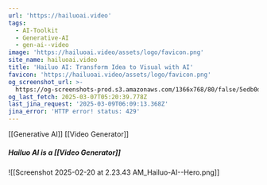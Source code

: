 ```yaml
---
url: 'https://hailuoai.video'
tags:
  - AI-Toolkit
  - Generative-AI
  - gen-ai--video
image: 'https://hailuoai.video/assets/logo/favicon.png'
site_name: hailuoai.video
title: 'Hailuo AI: Transform Idea to Visual with AI'
favicon: 'https://hailuoai.video/assets/logo/favicon.png'
og_screenshot_url: >-
  https://og-screenshots-prod.s3.amazonaws.com/1366x768/80/false/5edb0d0b07d2f5fe341d6fcd488b11ab9231c7172cb81ca9a927e19cb6f65ff1.jpeg
og_last_fetch: 2025-03-07T05:20:39.778Z
last_jina_request: '2025-03-09T06:09:13.368Z'
jina_error: 'HTTP error! status: 429'
---
```

[[Generative AI]] 
[[Video Generator]]

##### Hailuo AI is a [[Video Generator]]
![[Screenshot 2025-02-20 at 2.23.43 AM_Hailuo-AI--Hero.png]]
